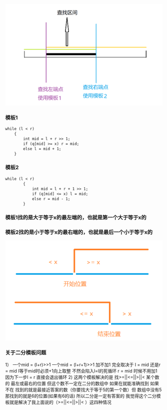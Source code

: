 ![](./image/erfen_1.png)
### 模板1
    while (l < r)
        {
            int mid = l + r >> 1;
            if (q[mid] >= x) r = mid;
            else l = mid + 1;
        }
### 模板2
    while (l < r)
            {
                int mid = l + r + 1 >> 1;
                if (q[mid] <= x) l = mid;
                else r = mid - 1;
            }

### 模板1找的是大于等于x的最左端的，也就是第一个大于等于x的

### 模板2找的是小于等于x的最右端的，也就是最后一个小于等于x的

![](./image/erfen_2.png)


### 关于二分模板问题
1）
一个mid = (l+r)>>1
一个mid = (l+r+1)>>1
加不加1 完全取决于 l = mid 还是r = mid
l等于mid时必须+1向上取整 不然会陷入l=l的死循环
r = mid 时候不用加1 因为下一步l = r 直接会退出循环
2)
这两个模板解决的是 找>=||<=||>||< 某个数的
最左或最右的位置 但这个数不一定在二分的数组中
如果在就能准确找到
如果不在 找到的就是最接近答案的数（你要找大于等于5的第一个数）但
数组中没有5 那找到的就是6的位置(如果有6的话)
所以二分是一定有答案的
我觉得这个二分模板就是解决了我上面说的（>=||<=||>||< ）这四种情况

